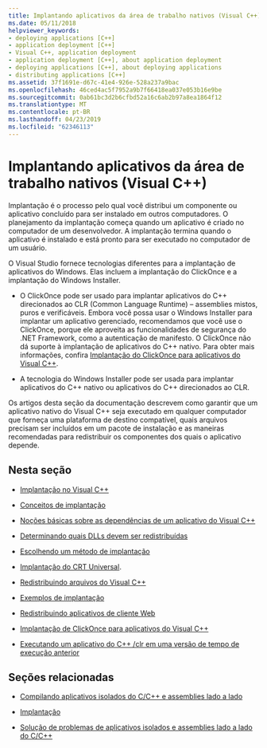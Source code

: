 ```yaml
---
title: Implantando aplicativos da área de trabalho nativos (Visual C++)
ms.date: 05/11/2018
helpviewer_keywords:
- deploying applications [C++]
- application deployment [C++]
- Visual C++, application deployment
- application deployment [C++], about application deployment
- deploying applications [C++], about deploying applications
- distributing applications [C++]
ms.assetid: 37f1691e-d67c-41e4-926e-528a237a9bac
ms.openlocfilehash: 46ced4ac5f7952a9b7f66418ea037e053b16e9be
ms.sourcegitcommit: 0ab61bc3d2b6cfbd52a16c6ab2b97a8ea1864f12
ms.translationtype: MT
ms.contentlocale: pt-BR
ms.lasthandoff: 04/23/2019
ms.locfileid: "62346113"
---
```

# <a name="deploying-native-desktop-applications-visual-c"></a>Implantando aplicativos da área de trabalho nativos (Visual C++)

Implantação é o processo pelo qual você distribui um componente ou aplicativo concluído para ser instalado em outros computadores. O planejamento da implantação começa quando um aplicativo é criado no computador de um desenvolvedor. A implantação termina quando o aplicativo é instalado e está pronto para ser executado no computador de um usuário.

O Visual Studio fornece tecnologias diferentes para a implantação de aplicativos do Windows. Elas incluem a implantação do ClickOnce e a implantação do Windows Installer.

- O ClickOnce pode ser usado para implantar aplicativos do C++ direcionados ao CLR (Common Language Runtime) – assemblies mistos, puros e verificáveis. Embora você possa usar o Windows Installer para implantar um aplicativo gerenciado, recomendamos que você use o ClickOnce, porque ele aproveita as funcionalidades de segurança do .NET Framework, como a autenticação de manifesto. O ClickOnce não dá suporte à implantação de aplicativos do C++ nativo. Para obter mais informações, confira [Implantação do ClickOnce para aplicativos do Visual C++](clickonce-deployment-for-visual-cpp-applications.md).

- A tecnologia do Windows Installer pode ser usada para implantar aplicativos do C++ nativo ou aplicativos do C++ direcionados ao CLR.

Os artigos desta seção da documentação descrevem como garantir que um aplicativo nativo do Visual C++ seja executado em qualquer computador que forneça uma plataforma de destino compatível, quais arquivos precisam ser incluídos em um pacote de instalação e as maneiras recomendadas para redistribuir os componentes dos quais o aplicativo depende.

## <a name="in-this-section"></a>Nesta seção

- [Implantação no Visual C++](deployment-in-visual-cpp.md)

- [Conceitos de implantação](deployment-concepts.md)

- [Noções básicas sobre as dependências de um aplicativo do Visual C++](understanding-the-dependencies-of-a-visual-cpp-application.md)

- [Determinando quais DLLs devem ser redistribuídas](determining-which-dlls-to-redistribute.md)

- [Escolhendo um método de implantação](choosing-a-deployment-method.md)

- [Implantação do CRT Universal](universal-crt-deployment.md).

- [Redistribuindo arquivos do Visual C++](redistributing-visual-cpp-files.md)

- [Exemplos de implantação](deployment-examples.md)

- [Redistribuindo aplicativos de cliente Web](redistributing-web-client-applications.md)

- [Implantação de ClickOnce para aplicativos do Visual C++](clickonce-deployment-for-visual-cpp-applications.md)

- [Executando um aplicativo do C++ /clr em uma versão de tempo de execução anterior](running-a-cpp-clr-application-on-a-previous-runtime-version.md)

## <a name="related-sections"></a>Seções relacionadas

- [Compilando aplicativos isolados do C/C++ e assemblies lado a lado](../build/building-c-cpp-isolated-applications-and-side-by-side-assemblies.md)

- [Implantação](/dotnet/framework/deployment/index)

- [Solução de problemas de aplicativos isolados e assemblies lado a lado do C/C++](../build/troubleshooting-c-cpp-isolated-applications-and-side-by-side-assemblies.md)